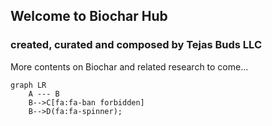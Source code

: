 ## Welcome to Biochar Hub
### created, curated and composed by Tejas Buds LLC

More contents on Biochar and related research to come...

```mermaid
graph LR
    A --- B
    B-->C[fa:fa-ban forbidden]
    B-->D(fa:fa-spinner);
```